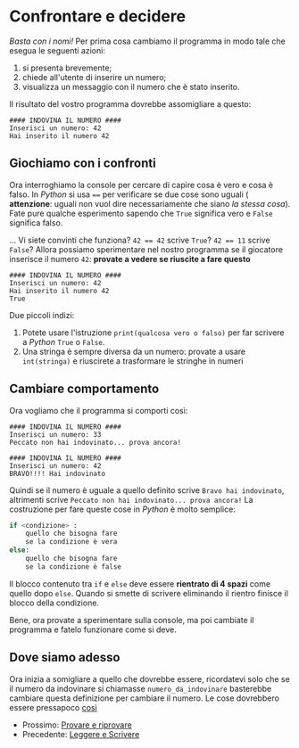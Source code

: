 # Confrontare e decidere

*Basta con i nomi!* Per prima cosa cambiamo il programma in modo tale che esegua le seguenti azioni:

1. si presenta brevemente;
2. chiede all'utente di inserire un numero;
3. visualizza un messaggio con il numero che è stato inserito.

Il risultato del vostro programma dovrebbe assomigliare a questo:

    #### INDOVINA IL NUMERO ####
    Inserisci un numero: 42
    Hai inserito il numero 42

## Giochiamo con i confronti

Ora interroghiamo la console per cercare di capire cosa è vero e cosa è falso. In *Python* si usa `==` per verificare
se due cose sono uguali ( **attenzione**: uguali non vuol dire necessariamente che siano *la stessa cosa*). Fate pure
qualche esperimento sapendo che `True` significa vero e `False` significa falso.

... Vi siete convinti che funziona? `42 == 42` scrive `True`? `42 == 11` scrive `False`? Allora possiamo sperimentare 
 nel nostro programma se il giocatore inserisce il numero `42`: **provate a vedere se riuscite a fare questo**
 
    #### INDOVINA IL NUMERO ####
    Inserisci un numero: 42
    Hai inserito il numero 42
    True

Due piccoli indizi:

1. Potete usare l'istruzione `print(qualcosa vero o falso)` per far scrivere a *Python* `True` o `False`.
2. Una stringa è sempre diversa da un numero: provate a usare `int(stringa)` e riuscirete a trasformare le stringhe in
numeri

## Cambiare comportamento

Ora vogliamo che il programma si comporti così:

    #### INDOVINA IL NUMERO ####
    Inserisci un numero: 33
    Peccato non hai indovinato... prova ancora!
    
    #### INDOVINA IL NUMERO ####
    Inserisci un numero: 42
    BRAVO!!!! Hai indovinato

Quindi se il numero è uguale a quello definito scrive `Bravo hai indovinato`, altrimenti scrive `Peccato non hai
indovinato... prova ancora!` La costruzione per fare queste cose in *Python* è molto semplice:

```python
if <condizione> :
    quello che bisogna fare
    se la condizione è vera
else:
    quello che bisogna fare
    se la condizione è false
```

Il blocco contenuto tra `if` e `else` deve essere **rientrato di 4 spazi** come quello dopo `else`. Quando si smette 
di scrivere eliminando il rientro finisce il blocco della condizione.

Bene, ora provate a sperimentare sulla console, ma poi cambiate il programma e fatelo funzionare come si deve.

## Dove siamo adesso

Ora inizia a somigliare a quello che dovrebbe essere, ricordatevi solo che se il numero da indovinare si chiamasse
`numero_da_indovinare` basterebbe cambiare questa definizione per cambiare il numero. Le cose dovrebbero essere
pressapoco [così](confrontare.py)

* Prossimo: [Provare e riprovare](ciclo.md)
* Precedente: [Leggere e Scrivere](leggere_scrivere.md)